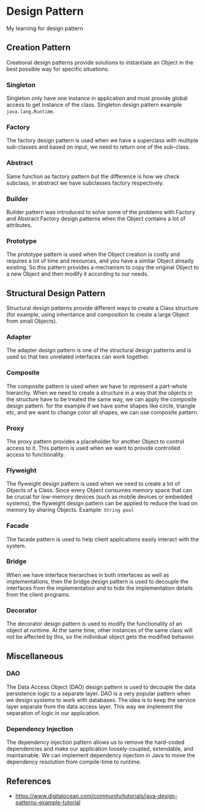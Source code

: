 # Design Pattern
My learning for design pattern

## Creation Pattern
Creational design patterns provide solutions to instantiate an Object in the best possible way for specific situations.

### Singleton
Singleton only have one instance in application and must provide global access to get instance of the class. Singleton design pattern example <code>java.lang.Runtime</code>.

### Factory
The factory design pattern is used when we have a superclass with multiple sub-classes and based on input, we need to return one of the sub-class.

### Abstract
Same function as factory pattern but the difference is how we check subclass, in abstract we have subclasses factory respectively.

### Builder
Builder pattern was introduced to solve some of the problems with Factory and Abstract Factory design patterns when the Object contains a lot of attributes.

### Prototype
The prototype pattern is used when the Object creation is costly and requires a lot of time and resources, and you have a similar Object already existing. So this pattern provides a mechanism to copy the original Object to a new Object and then modify it according to our needs.

## Structural Design Pattern
Structural design patterns provide different ways to create a Class structure (for example, using inheritance and composition to create a large Object from small Objects).

### Adapter
The adapter design pattern is one of the structural design patterns and is used so that two unrelated interfaces can work together.

### Composite
The composite pattern is used when we have to represent a part-whole hierarchy. When we need to create a structure in a way that the objects in the structure have to be treated the same way, we can apply the composite design pattern. for the example if we have some shapes like circle, triangle etc, and we want to change color all shapes, we can use composite pattern.

### Proxy
The proxy pattern provides a placeholder for another Object to control access to it. This pattern is used when we want to provide controlled access to functionality.

### Flyweight
The flyweight design pattern is used when we need to create a lot of Objects of a Class. Since every Object consumes memory space that can be crucial for low-memory devices (such as mobile devices or embedded systems), the flyweight design pattern can be applied to reduce the load on memory by sharing Objects. Example: <code>String pool</code>

### Facade
The facade pattern is used to help client applications easily interact with the system.

### Bridge
When we have interface hierarchies in both interfaces as well as implementations, then the bridge design pattern is used to decouple the interfaces from the implementation and to hide the implementation details from the client programs.

### Decorator
The decorator design pattern is used to modify the functionality of an object at runtime. At the same time, other instances of the same class will not be affected by this, so the individual object gets the modified behavior.

## Miscellaneous

### DAO
The Data Access Object (DAO) design pattern is used to decouple the data persistence logic to a separate layer. DAO is a very popular pattern when we design systems to work with databases. The idea is to keep the service layer separate from the data access layer. This way we implement the separation of logic in our application.

### Dependency Injection
The dependency injection pattern allows us to remove the hard-coded dependencies and make our application loosely-coupled, extendable, and maintainable. We can implement dependency injection in Java to move the dependency resolution from compile-time to runtime.

## References
- https://www.digitalocean.com/community/tutorials/java-design-patterns-example-tutorial